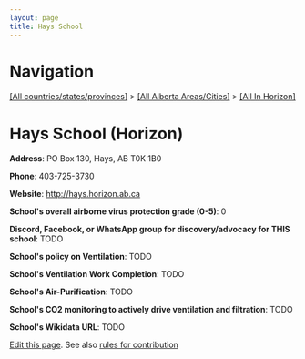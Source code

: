 ```yaml
---
layout: page
title: Hays School
---
```

# Navigation

[[All countries/states/provinces]](../../..) > [[All Alberta Areas/Cities]](../..) > [[All In Horizon]](..)

# Hays School (Horizon)

**Address**: PO Box 130, Hays, AB T0K 1B0

**Phone**: 403-725-3730

**Website**: <http://hays.horizon.ab.ca>

**School's overall airborne virus protection grade (0-5)**: 0

**Discord, Facebook, or WhatsApp group for discovery/advocacy for THIS school**: TODO

**School's policy on Ventilation**: TODO

**School's Ventilation Work Completion**: TODO

**School's Air-Purification**: TODO

**School's CO2 monitoring to actively drive ventilation and filtration**: TODO

**School's Wikidata URL**: TODO


[Edit this page](https://github.com/ventilate-schools/AB/edit/main/./Horizon/Hays_School.md). See also [rules for contribution](../../../contribution-rules/)